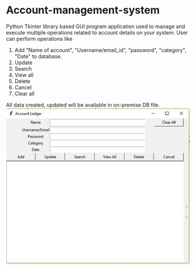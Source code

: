 # Account-management-system
Python Tkinter library based GUI program application used to manage and execute multiple operations related to account details on your system. 
User can perform operations like 
1. Add "Name of account", "Username/email_id", "password", "category", "Date" to database.
2. Update
3. Search
4. View all
5. Delete
6. Cancel
7. Clear all

All data created, updated will be available in on-premise DB file.
![alt text](https://github.com/Martialhimanshu/Account-management-system/blob/master/front.JPG)
